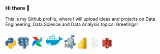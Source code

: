 ### Hi there 👋

This is my Github profile, where I will upload ideas and projects on Data Engineering, Data Science and Data Analysis topics. Greetings!

<!--
**Cris-Neumann/Cris-Neumann** is a ✨ _special_ ✨ repository because its `README.md` (this file) appears on your GitHub profile.
Here are some ideas to get you started:

- 🔭 I’m currently working on ...
- 🌱 I’m currently learning ...
- 👯 I’m looking to collaborate on ...
- 🤔 I’m looking for help with ...
- 💬 Ask me about ...
- 📫 How to reach me: ...
- 😄 Pronouns: ...
- ⚡ Fun fact: ...
-->

<p align="left">
  <img src="https://github.com/Cris-Neumann/Cris-Neumann/blob/main/python.svg" width="35">
  <img src="https://github.com/Cris-Neumann/Cris-Neumann/blob/main/postgresql.svg" width="35">
  <img src="https://github.com/Cris-Neumann/Cris-Neumann/blob/main/airflow.svg" width="45">
  <img src="https://github.com/Cris-Neumann/Cris-Neumann/blob/main/docker.svg" width="55">
  <img src="https://github.com/Cris-Neumann/Cris-Neumann/blob/main/docker_compose.svg" width="35">
  <img src="https://github.com/Cris-Neumann/Cris-Neumann/blob/main/power_bi.svg" width="35">
  <img src="https://github.com/Cris-Neumann/Cris-Neumann/blob/main/kafka.svg" width="35">
  <img src="https://github.com/Cris-Neumann/Cris-Neumann/blob/main/aws_s3.svg" width="35">
</p>
